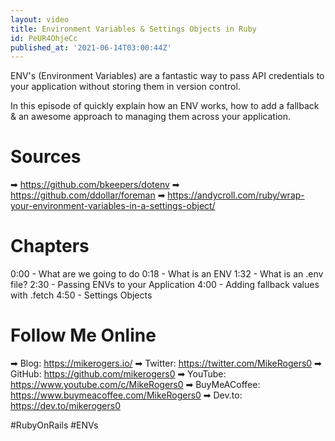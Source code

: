```yaml
---
layout: video
title: Environment Variables & Settings Objects in Ruby
id: PeUR4OhjeCc
published_at: '2021-06-14T03:00:44Z'
---
```

ENV's (Environment Variables) are a fantastic way to pass API credentials to your application without storing them in version control.

In this episode of quickly explain how an ENV works, how to add a fallback & an awesome approach to managing them across your application.

# Sources

➡ https://github.com/bkeepers/dotenv
➡ https://github.com/ddollar/foreman
➡ https://andycroll.com/ruby/wrap-your-environment-variables-in-a-settings-object/

# Chapters

0:00 -  What are we going to do
0:18 -  What is an ENV
1:32 -  What is an .env file?
2:30 - Passing ENVs to your Application
4:00 - Adding fallback values with .fetch
4:50 - Settings Objects

# Follow Me Online

➡ Blog: https://mikerogers.io/
➡ Twitter: https://twitter.com/MikeRogers0
➡ GitHub: https://github.com/mikerogers0
➡ YouTube: https://www.youtube.com/c/MikeRogers0
➡ BuyMeACoffee: https://www.buymeacoffee.com/MikeRogers0
➡ Dev.to: https://dev.to/mikerogers0

#RubyOnRails #ENVs